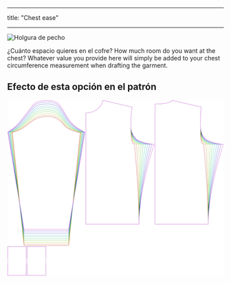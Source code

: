 - - -
title: "Chest ease"
- - -

![Holgura de pecho](chestease.svg)

¿Cuánto espacio quieres en el cofre? How much room do you want at the chest? Whatever value you provide here will simply be added to your chest circumference measurement when drafting the garment.

## Efecto de esta opción en el patrón

![Esta imagen muestra el efecto de esta opción superponiendo varias variantes que tienen un valor diferente para esta opción](sven_chestease_sample.svg "Effect of this option on the pattern")
